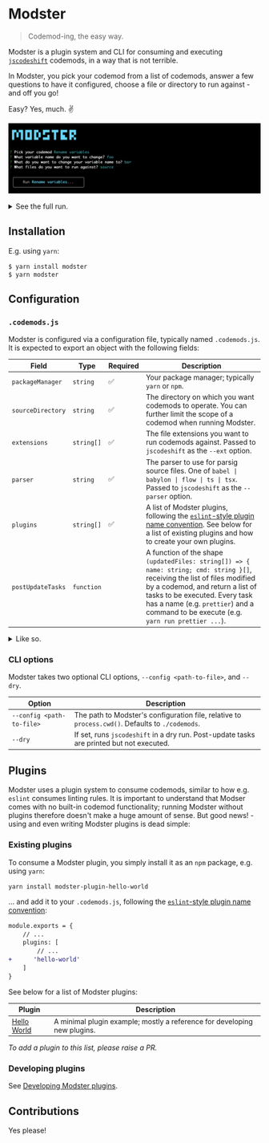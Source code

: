 # Modster

> Codemod-ing, the easy way.

Modster is a plugin system and CLI for consuming and executing [`jscodeshift`](https://github.com/facebook/jscodeshift) codemods, in a way that is not terrible.

In Modster, you pick your codemod from a list of codemods, answer a few questions to have it configured, choose a file or directory to run against - and off you go! 

Easy? Yes, much. ✌️

![Modster in action](./assets/full-run-top-half.png)

<details>
<summary>See the full run.</summary>

![Modster in full action](./assets/full-run-bottom-half.png)

</details>

## Installation

E.g. using `yarn`:

```shell
$ yarn install modster
$ yarn modster
```

## Configuration

### `.codemods.js`

Modster is configured via a configuration file, typically named `.codemods.js`. It is expected to export an object with the following fields:

| Field | Type | Required | Description |
|- |-|-|-|
| `packageManager` | `string` | ✅ | Your package manager; typically `yarn` or `npm`. |
| `sourceDirectory` | `string`   | ✅ | The directory on which you want codemods to operate. You can further limit the scope of a codemod when running Modster. |
| `extensions` | `string[]` | ✅ | The file extensions you want to run codemods against. Passed to `jscodeshift` as the `--ext` option. |
| `parser` | `string` | ✅ | The parser to use for parsig source files. One of `babel \| babylon \| flow \| ts \| tsx`. Passed to `jscodeshift` as the `--parser` option. |
| `plugins` | `string[]` | ✅ | A list of Modster plugins, following the [`eslint`-style plugin name convention](https://github.com/obweger/plugin-name-to-package-name). See below for a list of existing plugins and how to create your own plugins. |
| `postUpdateTasks` | `function` | | A function of the shape `(updatedFiles: string[]) => { name: string; cmd: string }[]`, receiving the list of files modified by a codemod, and return a list of tasks to be executed. Every task has a name (e.g. `prettier`) and a command to be execute (e.g. `yarn run prettier ...`). |

<details>
  <summary>Like so.</summary>
  
  ```js
    export default {
        packageManager: 'yarn',
        extensions: ['tsx', 'ts'],
        sourceFolder: 'src',
        parser: 'tsx',
        plugins: [
            'hello-world'
        ],
        postUpdateTask: (files: string[]) => [
            {
                name: 'eslint autofix',
                command: `yarn eslint ${files.join(' ')} --ext tsx,ts --fix`
            }
        ]
    }
  ```

</details>

### CLI options

Modster takes two optional CLI options, `--config <path-to-file>`, and `--dry`.

| Option | Description |
|-|-|
| `--config <path-to-file>` | The path to Modster's configuration file, relative to `process.cwd()`. Defaults to `./codemods`. |
| `--dry` | If set, runs `jscodeshift` in a dry run. Post-update tasks are printed but not executed. |

## Plugins

Modster uses a plugin system to consume codemods, similar to how e.g. `eslint` consumes linting rules. It is important to understand that Modser comes with no built-in codemod functionality; running Modster without plugins therefore doesn't make a huge amount of sense. But good news! - using and even writing Modster plugins is dead simple: 

### Existing plugins

To consume a Modster plugin, you simply install it as an `npm` package, e.g. using `yarn`:

```shell
yarn install modster-plugin-hello-world
```

... and add it to your `.codemods.js`, following the [`eslint`-style plugin name convention](https://github.com/obweger/plugin-name-to-package-name):

```diff
module.exports = {
    // ...
    plugins: [
        // ...
+      'hello-world'
    ]
}
```

See below for a list of Modster plugins:

| Plugin | Description |
|-|-|
| [Hello World](https://github.com/obweger/modster-plugin-hello-world) | A minimal plugin example; mostly a reference for developing new plugins. |

_To add a plugin to this list, please raise a PR._

### Developing plugins

See [Developing Modster plugins](./docs/developing-plugins/README.md).

## Contributions

Yes please!
